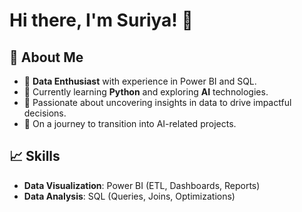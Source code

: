 # Hi there, I'm Suriya! 👋

## 🌟 About Me
- 🔭 **Data Enthusiast** with experience in Power BI and SQL.
- 🌱 Currently learning **Python** and exploring **AI** technologies.
- 🚀 Passionate about uncovering insights in data to drive impactful decisions.
- 🎯 On a journey to transition into AI-related projects.

## 📈 Skills
- **Data Visualization**: Power BI (ETL, Dashboards, Reports)
- **Data Analysis**: SQL (Queries, Joins, Optimizations)
